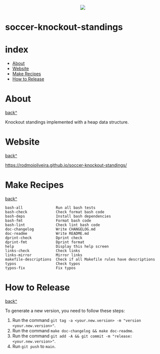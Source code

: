 <p align="center">
  <img src="https://raw.githubusercontent.com/rodmoioliveira/soccer-knockout-standings/master/images/knockout_heap2.png">
</p>

# soccer-knockout-standings

# index

- [About](#about)
- [Website](#website)
- [Make Recipes](#make-recipes)
- [How to Release](#how-to-release)

# About

[back^](#index)

Knockout standings implemented with a heap data structure.

# Website

[back^](#index)

https://rodmoioliveira.github.io/soccer-knockout-standings/

# Make Recipes

[back^](#index)

```
bash-all               Run all bash tests
bash-check             Check format bash code
bash-deps              Install bash dependencies
bash-fmt               Format bash code
bash-lint              Check lint bash code
doc-changelog          Write CHANGELOG.md
doc-readme             Write README.md
dprint-check           Dprint check
dprint-fmt             Dprint format
help                   Display this help screen
links-check            Check links
links-mirror           Mirror links
makefile-descriptions  Check if all Makefile rules have descriptions
typos                  Check typos
typos-fix              Fix typos
```

# How to Release

[back^](#index)

To generate a new version, you need to follow these steps:

1. Run the command `git tag -a <your.new.version> -m "version <your.new.version>"`.
2. Run the command `make doc-changelog && make doc-readme`.
3. Run the command `git add -A && git commit -m "release: <your.new.version>"`.
4. Run `git push` to `main`.
